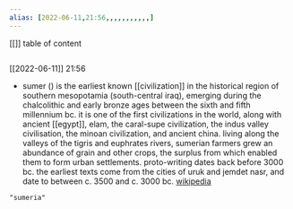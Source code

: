 ```yaml
---
alias: [2022-06-11,21:56,,,,,,,,,,,]
---
```

[[]]
table of content
```toc
```

[[2022-06-11]] 21:56
- sumer () is the earliest known [[civilization]] in the historical region of southern mesopotamia (south-central iraq), emerging during the chalcolithic and early bronze ages between the sixth and fifth millennium bc. it is one of the first civilizations in the world, along with ancient [[egypt]], elam, the caral-supe civilization, the indus valley civilisation, the minoan civilization, and ancient china. living along the valleys of the tigris and euphrates rivers, sumerian farmers grew an abundance of grain and other crops, the surplus from which enabled them to form urban settlements. proto-writing dates back before 3000 bc. the earliest texts come from the cities of uruk and jemdet nasr, and date to between c. 3500 and c. 3000 bc.
[wikipedia](https://en.wikipedia.org/wiki/sumer)
```query
"sumeria"
```